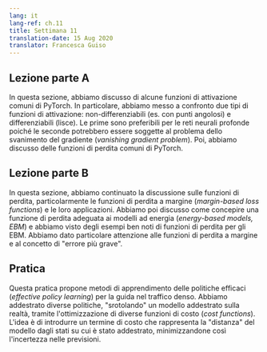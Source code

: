 ```yaml
---
lang: it
lang-ref: ch.11
title: Settimana 11
translation-date: 15 Aug 2020
translator: Francesca Guiso
---
```


## Lezione parte A
<!-- ## Lecture part A -->

In questa sezione, abbiamo discusso di alcune funzioni di attivazione comuni di PyTorch. In particolare, abbiamo messo a confronto due tipi di funzioni di attivazione: non-differenziabili (es. con punti angolosi) e differenziabili (lisce). Le prime sono preferibili per le reti neurali profonde poiché le seconde potrebbero essere soggette al problema dello svanimento del gradiente (_vanishing gradient problem_). Poi, abbiamo discusso delle funzioni di perdita comuni di PyTorch.
<!-- In this section, we discussed about the common activation functions in Pytorch. In particular, we compared activations with kink(s) versus smooth activations - the former is preferred in a deep neural network as the latter might suffer with gradient vanishing problem. We then learned about the common loss functions in Pytorch. -->

## Lezione parte B
<!-- ## Lecture part B -->

In questa sezione, abbiamo continuato la discussione sulle funzioni di perdita, particolarmente le funzioni di perdita a margine (*margin-based loss functions*) e le loro applicazioni. Abbiamo poi discusso come concepire una funzione di perdita adeguata ai modelli ad energia (*energy-based models, EBM*) e abbiamo visto degli esempi ben noti di funzioni di perdita per gli EBM. Abbiamo dato particolare attenzione alle funzioni di perdita a margine e al concetto di "errore più grave".
<!-- In this section, we continued to learn about loss functions - in particular, margin-based losses and their applications. We then discussed how to design a good loss function for EBMs as well as examples of well-known EBM loss functions. We gave particular attention to margin-based loss function here, as well as explaining the idea of "most offending incorrect answer. -->

## Pratica
<!-- ## Practicum -->

Questa pratica propone metodi di apprendimento delle politiche efficaci (_effective policy learning_) per la guida nel traffico denso. Abbiamo addestrato diverse politiche, "srotolando" un modello addestrato sulla realtà, tramite l'ottimizzazione di diverse funzioni di costo (*cost functions*). L'idea è di introdurre un termine di costo che rappresenta la "distanza" del modello dagli stati su cui è stato addestrato, minimizzandone così l'incertezza nelle previsioni.
<!-- This practicum proposed effective policy learning for driving in dense traffic. We trained multiple policies by unrolling a learned model of the real world dynamics by optimizing different cost functions. The idea is to minimize the uncertainty in the model's prediction by introducing a cost term that represents the model's divergence from the states it is trained on.   -->
